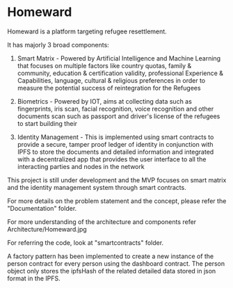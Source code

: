# Homeward

Homeward is a platform targeting refugee resettlement.

It has majorly 3 broad components:

1) Smart Matrix - Powered by Artificial Intelligence and Machine Learning that focuses on multiple factors like country quotas, family & community, education & certification validity, professional Experience & Capabilities, language, cultural & religious preferences in order to measure the potential success of reintegration for the Refugees

2) Biometrics - Powered by IOT, aims at collecting data such as fingerprints, iris scan, facial recognition, voice recognition and other documents scan such as passport and driver's license of the refugees to start building their

3) Identity Management - This is implemented using smart contracts to provide a secure, tamper proof ledger of identity in conjunction with IPFS to store the documents and detailed information and integrated with a decentralized app that provides the user interface to all the interacting parties and nodes in the network

This project is still under development and the MVP focuses on smart matrix and the identity management system through smart contracts.

For more details on the problem statement and the concept, please refer the "Documentation" folder.

For more understanding of the architecture and components refer Architecture/Homeward.jpg

For referring the code, look at "smartcontracts" folder.

A factory pattern has been implemented to create a new instance of the person contract for every person using the dashboard contract. The person object only stores the ipfsHash of the related detailed data stored in json format in the IPFS.
